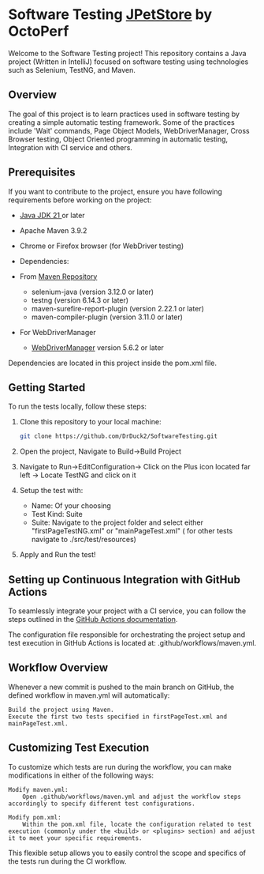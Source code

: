 # Software Testing [JPetStore](https://petstore.octoperf.com/actions/Catalog.action) by OctoPerf

Welcome to the Software Testing project! This repository contains a Java project (Written in IntelliJ) focused on software testing using technologies such as Selenium, TestNG, and Maven.

## Overview

The goal of this project is to learn practices used in software testing by creating a simple automatic testing framework. Some of the practices include 'Wait' commands, Page Object Models, WebDriverManager, Cross Browser testing, Object Oriented programming in automatic testing, Integration with CI service and others.

## Prerequisites

If you want to contribute to the project, ensure you have following requirements before working on the project:

- [Java JDK 21 ](https://www.oracle.com/java/technologies/downloads/#java8)or later
- Apache Maven 3.9.2
- Chrome or Firefox browser (for WebDriver testing)

- Dependencies:
- From [Maven Repository](https://mvnrepository.com/)
  -  selenium-java (version 3.12.0 or later)
  -  testng (version 6.14.3 or later)
  -  maven-surefire-report-plugin (version 2.22.1 or later)
  -  maven-compiler-plugin (version 3.11.0 or later)

- For WebDriverManager
  - [WebDriverManager](https://github.com/bonigarcia/webdrivermanager) version 5.6.2 or later 

Dependencies are located in this project inside the pom.xml file.

## Getting Started

To run the tests locally, follow these steps:

1. Clone this repository to your local machine:

   ```bash
   git clone https://github.com/DrDuck2/SoftwareTesting.git

2. Open the project, Navigate to Build->Build Project
3. Navigate to Run->EditConfiguration-> Click on the Plus icon located far left -> Locate TestNG and click on it
4. Setup the test with:
   - Name: Of your choosing
   - Test Kind: Suite
   - Suite: Navigate to the project folder and select either "firstPageTestNG.xml" or "mainPageTest.xml" ( for other tests navigate to ./src/test/resources)
5. Apply and Run the test!


## Setting up Continuous Integration with GitHub Actions

To seamlessly integrate your project with a CI service, you can follow the steps outlined in the [GitHub Actions documentation](https://docs.github.com/en/actions/automating-builds-and-tests/building-and-testing-java-with-maven).

The configuration file responsible for orchestrating the project setup and test execution in GitHub Actions is located at: .github/workflows/maven.yml.

## Workflow Overview

Whenever a new commit is pushed to the main branch on GitHub, the defined workflow in maven.yml will automatically:

    Build the project using Maven.
    Execute the first two tests specified in firstPageTest.xml and mainPageTest.xml.

## Customizing Test Execution

To customize which tests are run during the workflow, you can make modifications in either of the following ways:

    Modify maven.yml:
        Open .github/workflows/maven.yml and adjust the workflow steps accordingly to specify different test configurations.

    Modify pom.xml:
        Within the pom.xml file, locate the configuration related to test execution (commonly under the <build> or <plugins> section) and adjust it to meet your specific requirements.

This flexible setup allows you to easily control the scope and specifics of the tests run during the CI workflow.

  
